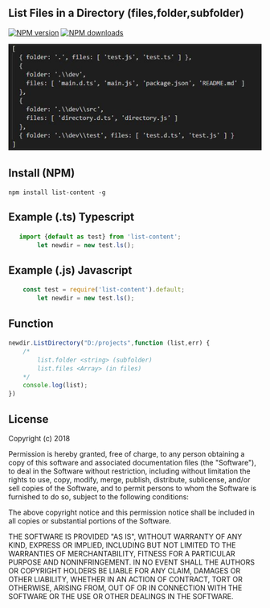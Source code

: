## List Files in a Directory (files,folder,subfolder)

[![NPM version][npm-image]][npm-url]
[![NPM downloads][downloads-image]][downloads-url]

![news](https://raw.githubusercontent.com/Nodeclient/list-content/master/banner.jpg)

## Install (NPM)
```
npm install list-content -g
```

## Example (.ts) Typescript
```js
   import {default as test} from 'list-content';
        let newdir = new test.ls();

```

## Example (.js) Javascript
```js
    const test = require('list-content').default;
        let newdir = new test.ls();
```
## Function
```js
newdir.ListDirectory("D:/projects",function (list,err) {
    /* 
        list.folder <string> (subfolder)
        list.files <Array> (in files)
    */
    console.log(list);  
})
```


## License

Copyright (c) 2018

Permission is hereby granted, free of charge, to any person obtaining a copy of this software and associated documentation files (the "Software"), to deal in the Software without restriction, including without limitation the rights to use, copy, modify, merge, publish, distribute, sublicense, and/or sell copies of the Software, and to permit persons to whom the Software is furnished to do so, subject to the following conditions:

The above copyright notice and this permission notice shall be included in all copies or substantial portions of the Software.

THE SOFTWARE IS PROVIDED "AS IS", WITHOUT WARRANTY OF ANY KIND, EXPRESS OR IMPLIED, INCLUDING BUT NOT LIMITED TO THE WARRANTIES OF MERCHANTABILITY, FITNESS FOR A PARTICULAR PURPOSE AND NONINFRINGEMENT. IN NO EVENT SHALL THE AUTHORS OR COPYRIGHT HOLDERS BE LIABLE FOR ANY CLAIM, DAMAGES OR OTHER LIABILITY, WHETHER IN AN ACTION OF CONTRACT, TORT OR OTHERWISE, ARISING FROM, OUT OF OR IN CONNECTION WITH THE SOFTWARE OR THE USE OR OTHER DEALINGS IN THE SOFTWARE.

[npm-image]: https://img.shields.io/npm/v/list-content.svg?style=flat
[npm-url]: https://npmjs.org/package/list-content
[downloads-image]: https://img.shields.io/npm/dm/list-content.svg?style=flat
[downloads-url]: https://npmjs.org/package/list-content

